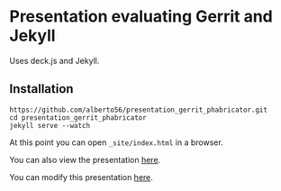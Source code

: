Presentation evaluating Gerrit and Jekyll
=========================================

Uses deck.js and Jekyll.

Installation
------------

    https://github.com/alberto56/presentation_gerrit_phabricator.git
    cd presentation_gerrit_phabricator
    jekyll serve --watch

At this point you can open `_site/index.html` in a browser.

You can also view the presentation [here](http://alberto56.github.io/presentation_gerrit_phabricator/).

You can modify this presentation [here](https://github.com/alberto56/presentation_gerrit_phabricator).
